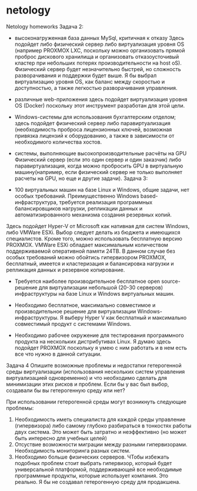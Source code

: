 # netology
Netology homeworks
Задача 2:

- высоконагруженная база данных MySql, критичная к отказу
  Здесь подойдет либо физический сервер либо виртуализация уровня OS (например PROXMOX LXC, поскольку можно организовать прямой   проброс дискового хранилища и организовать отказоусточивый кластер при небольших потерях производительности на host oS).
  Физический сервер будет незначительно быстрей, но сложность разворачивания и поддержки будет выше.
  Я бы выбрал виртуализацию уровня OS, как баланс между скоростью и доступностью, а также легкостью разворачивания управления.
  
- различные web-приложения
  здесь подойдет виртуализация уровня OS (Docker) поскольку этот инструмент разработан для этой цели.
  
- Windows-системы для использования бухгалтерским отделом;
  здесь подойдет физический сервер либо паравиртуализация (необходимость проброса лицензионных ключей, возможная привязка
  лицензий к оборудованию, а также в зависимости от необходимого количества хостов.

- системы, выполняющие высокопроизводительные расчёты на GPU
  Физический сервер (если это один сервер и один заказчик) либо паравиртуализация, когда можно пробросить GPU в виртуальную    машину(например, если физический сервер не только выполняет расчеты на GPU, но еще и другие задачи).
Задача 3:

- 100 виртуальных машин на базе Linux и Windows, общие задачи, нет особых требований. Преимущественно Windows based-инфраструктура, требуется реализация программных балансировщиков нагрузки, репликации данных и автоматизированного механизма создания резервных копий.
  
Здесь подойдет Hyper-V от Microsoft как нативная для систем Windows, либо VMWare ESXi. Выбор следует делать из бюджета и 
имеющихся специалистов. Кроме того, можно использовать бесплатную версию PROXMOX.  VMWare ESXi обладает максимальным количеством поддерживаемой оперативной памяти 24TB.
В данном случае без особых требований можно обойтись гипервизором PROXMOX, бесплатный, имеется и кластеризация и балансировка нагрузки и репликация данных и резервное копирование.

- Требуется наиболее производительное бесплатное open source-решение для виртуализации небольшой (20-30 серверов) инфраструктуры на базе Linux и Windows виртуальных машин.

- Необходимо бесплатное, максимально совместимое и производительное решение для виртуализации Windows-инфраструктуры.
  Я выберу Hyper V как бесплатный и максимально совместимый продукт с системами Windows.

- Необходимо рабочее окружение для тестирования программного продукта на нескольких дистрибутивах Linux.
Я думаю здесь подойдет PROXMOX поскольку я умею с ним работать и в нем есть все что нужно в данной ситуации.

Задача 4
Опишите возможные проблемы и недостатки гетерогенной среды виртуализации (использования нескольких систем управления виртуализацией одновременно) и что необходимо сделать для минимизации этих рисков и проблем. Если бы у вас был выбор, создавали бы вы гетерогенную среду или нет?

При использовании гетерогенной среды могут возникнуть следующие проблемы:
1. Необходимость иметь специалиста для каждой среды управление (гипервизора) либо самому глубоко разбираться в тонкостях
   работы двух система. Это может быть затратно и неэффективно (но может быть интересно для учебных целей) 
3. Отсуствие возможности миграции между разными гипервизорами. Необходимость мониторинга разных систем.
4. Необходимо больше физических серверов.
   ЧТобы избежать подобных проблем стоит выбрать гипервизор, который будет универсальной платформой, поддерживающей все
   необходимые программные продукты, которые использует компания. Это реально.
   Я бы не создавал гетерогенную среду для продакшена. 




  
